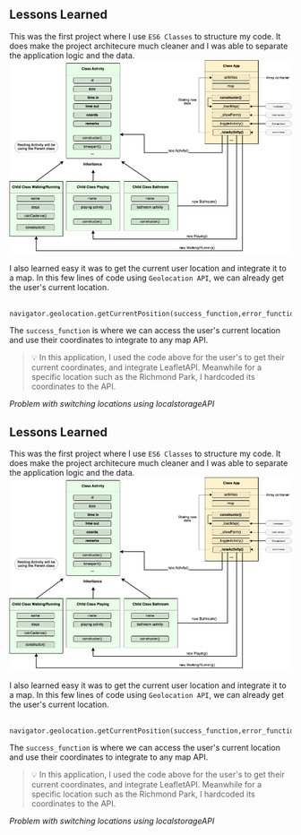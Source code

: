 ## Lessons Learned

This was the first project where I use `ES6 Classes` to structure my code. It does make the project architecure much cleaner and I was able to separate the application logic and the data.
![Proj Architecture](./projarchitecture.png)

I also learned easy it was to get the current user location and integrate it to a map. In this few lines of code using `Geolocation API`, we can already get the user's current location.

```code
 navigator.geolocation.getCurrentPosition(success_function,error_function)
```

The `success_function` is where we can access the user's current location and use their coordinates to integrate to any map API.

> 💡 In this application, I used the code above for the user's to get their current coordinates, and integrate LeafletAPI. Meanwhile for a specific location such as the Richmond Park, I hardcoded its coordinates to the API.

_Problem with switching locations_
_using localstorageAPI_

## Lessons Learned

This was the first project where I use `ES6 Classes` to structure my code. It does make the project architecure much cleaner and I was able to separate the application logic and the data.
![Proj Architecture](./projarchitecture.png)

I also learned easy it was to get the current user location and integrate it to a map. In this few lines of code using `Geolocation API`, we can already get the user's current location.

```code
 navigator.geolocation.getCurrentPosition(success_function,error_function)
```

The `success_function` is where we can access the user's current location and use their coordinates to integrate to any map API.

> 💡 In this application, I used the code above for the user's to get their current coordinates, and integrate LeafletAPI. Meanwhile for a specific location such as the Richmond Park, I hardcoded its coordinates to the API.

_Problem with switching locations_
_using localstorageAPI_
